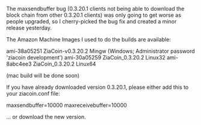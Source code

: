 The maxsendbuffer bug (0.3.20.1 clients not being able to download the block chain from other 0.3.20.1 clients) was only going to get
worse as people upgraded, so I cherry-picked the bug fix and created a minor release yesterday.

The Amazon Machine Images I used to do the builds are available:

  ami-38a05251   ZiaCoin-v0.3.20.2 Mingw    (Windows; Administrator password 'ziacoin development')
  ami-30a05259   ZiaCoin_0.3.20.2 Linux32
  ami-8abc4ee3   ZiaCoin_0.3.20.2 Linux64

(mac build will be done soon)

If you have already downloaded version 0.3.20.1, please either add this to your ziacoin.conf file:

  maxsendbuffer=10000
  maxreceivebuffer=10000

... or download the new version.
